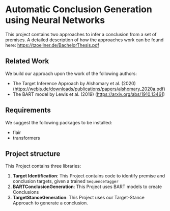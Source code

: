 # Automatic Conclusion Generation using Neural Networks
This project contains two approaches to infer a conclusion from a set of premises. A detailed description of how the 
approaches work can be found here: https://tzoellner.de/BachelorThesis.pdf

## Related Work
We build our approach upon the work of the following authors:
- The Target Inference Approach by Alshomary et al. (2020) (https://webis.de/downloads/publications/papers/alshomary_2020a.pdf)
- The BART model by Lewis et al. (2019) (https://arxiv.org/abs/1910.13461)

## Requirements
We suggest the following packages to be installed:
- flair
- transformers

## Project structure
This Project contains three libraries:
1. __Target Identification__: This Project contains code to identify premise and conclusion targets, given a trained ```SequenceTagger```
2. __BARTConclusionGeneration__: This Project uses BART models to create Conclusions
3. __TargetStanceGeneration__: This Project uses our Target-Stance Approach to generate a conclusion.